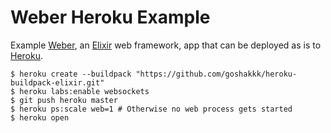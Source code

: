 Weber Heroku Example
====================

Example [Weber](https://github.com/0xAX/weber), an [Elixir](http://elixir-lang.org/) web framework, app that can be deployed as is to [Heroku](https://www.heroku.com/).

```
$ heroku create --buildpack "https://github.com/goshakkk/heroku-buildpack-elixir.git"
$ heroku labs:enable websockets
$ git push heroku master
$ heroku ps:scale web=1 # Otherwise no web process gets started
$ heroku open
```

